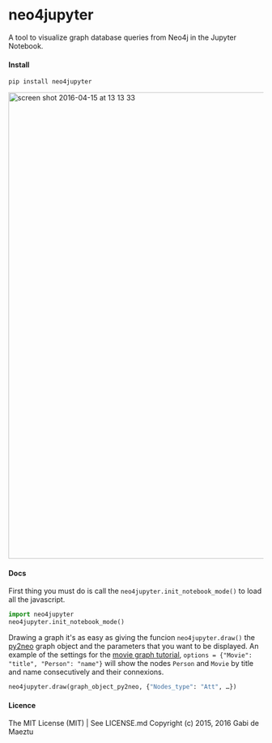# neo4jupyter

A tool to visualize graph database queries from Neo4j in the Jupyter Notebook.

#### Install
`pip install neo4jupyter`

<img width="921" alt="screen shot 2016-04-15 at 13 13 33" src="https://cloud.githubusercontent.com/assets/1485056/14559854/e2bca15a-030b-11e6-9b8f-9858143e4e40.png">


#### Docs

First thing you must do is call the `neo4jupyter.init_notebook_mode()` to load all the javascript.

```python
import neo4jupyter
neo4jupyter.init_notebook_mode()
```

Drawing a graph it's as easy as giving the funcion `neo4jupyter.draw()` the [py2neo](http://py2neo.org/v3/) graph object and the parameters that you want to be displayed. An example of the settings for the [movie graph tutorial](https://neo4j.com/developer/example-project/), `options = {"Movie": "title", "Person": "name"}` will show the nodes `Person` and `Movie` by title and name consecutively and their connexions.

```python
neo4jupyter.draw(graph_object_py2neo, {"Nodes_type": "Att", …})
```

#### Licence
The MIT License (MIT) | See LICENSE.md
Copyright (c) 2015, 2016 Gabi de Maeztu
